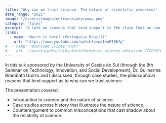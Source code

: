 ```yaml
---
title: "Why can we trust science: The nature of scientific processes"
date_range: "2021"
image: "/assets/images/outreach/whycanwe.png"
category: "talks"
excerpt: "A talk on reasons that lend support to the claim that we can trust in Science."
links:
  - name: "Watch it here! (Portuguese-Brazil)"
    url: "https://www.youtube.com/watch?v=waIvuRT9E7g"
#  - name: "Download Slides (PDF)"
#    url: "/assets/pdfs/talks/bioinformatics_science_education_CICE2016.pdf"
---
```


In this talk sponsored by the University of Caxias do Sul (through the 8th Seminar on Technology, Innovation, and Social Development), Dr. Guilherme Brambatti Guzzo and I discussed, through case studies, the philosophical reasons that lend support as to why can we trust science.

The presentation covered:
- Introduction to science and the nature of science.
- Case studies across history that illustrates the nature of science.
- Counterargument to common misconceptions that cast shadow about the reliability of science.
